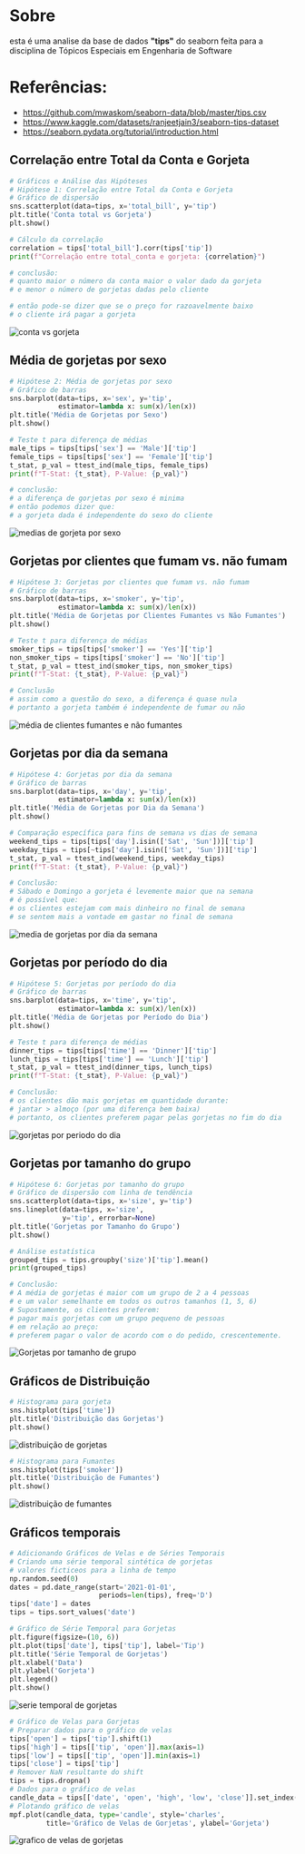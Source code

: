 # Sobre
esta é uma analise da base de dados **"tips"** do seaborn feita para a disciplina de Tópicos Especiais em Engenharia de Software

# Referências:
- https://github.com/mwaskom/seaborn-data/blob/master/tips.csv
- https://www.kaggle.com/datasets/ranjeetjain3/seaborn-tips-dataset
- https://seaborn.pydata.org/tutorial/introduction.html

## Correlação entre Total da Conta e Gorjeta
```python
# Gráficos e Análise das Hipóteses
# Hipótese 1: Correlação entre Total da Conta e Gorjeta
# Gráfico de dispersão
sns.scatterplot(data=tips, x='total_bill', y='tip')
plt.title('Conta total vs Gorjeta')
plt.show()

# Cálculo da correlação
correlation = tips['total_bill'].corr(tips['tip'])
print(f"Correlação entre total_conta e gorjeta: {correlation}")

# conclusão:
# quanto maior o número da conta maior o valor dado da gorjeta
# e menor o número de gorjetas dadas pelo cliente

# então pode-se dizer que se o preço for razoavelmente baixo
# o cliente irá pagar a gorjeta
```
![conta vs gorjeta](https://github.com/gabriel-batistuta/base_analysis/assets/96501194/ef970e5b-2a2c-4e0a-869b-28d8f16eb7d7)

## Média de gorjetas por sexo
```python
# Hipótese 2: Média de gorjetas por sexo
# Gráfico de barras
sns.barplot(data=tips, x='sex', y='tip',
            estimator=lambda x: sum(x)/len(x))
plt.title('Média de Gorjetas por Sexo')
plt.show()

# Teste t para diferença de médias
male_tips = tips[tips['sex'] == 'Male']['tip']
female_tips = tips[tips['sex'] == 'Female']['tip']
t_stat, p_val = ttest_ind(male_tips, female_tips)
print(f"T-Stat: {t_stat}, P-Value: {p_val}")

# conclusão:
# a diferença de gorjetas por sexo é minima
# então podemos dizer que:
# a gorjeta dada é independente do sexo do cliente
```
![medias de gorjeta por sexo](https://github.com/gabriel-batistuta/base_analysis/assets/96501194/e401bec2-f188-4910-9780-f83dff39afbe)

## Gorjetas por clientes que fumam vs. não fumam
```python
# Hipótese 3: Gorjetas por clientes que fumam vs. não fumam
# Gráfico de barras
sns.barplot(data=tips, x='smoker', y='tip',
            estimator=lambda x: sum(x)/len(x))
plt.title('Média de Gorjetas por Clientes Fumantes vs Não Fumantes')
plt.show()

# Teste t para diferença de médias
smoker_tips = tips[tips['smoker'] == 'Yes']['tip']
non_smoker_tips = tips[tips['smoker'] == 'No']['tip']
t_stat, p_val = ttest_ind(smoker_tips, non_smoker_tips)
print(f"T-Stat: {t_stat}, P-Value: {p_val}")

# Conclusão
# assim como a questão do sexo, a diferença é quase nula
# portanto a gorjeta também é independente de fumar ou não
```
![média de clientes fumantes e não fumantes](https://github.com/gabriel-batistuta/base_analysis/assets/96501194/e96c4be7-9cfb-4e0e-b4e3-fac652481a21)

## Gorjetas por dia da semana
```python
# Hipótese 4: Gorjetas por dia da semana
# Gráfico de barras
sns.barplot(data=tips, x='day', y='tip',
            estimator=lambda x: sum(x)/len(x))
plt.title('Média de Gorjetas por Dia da Semana')
plt.show()

# Comparação específica para fins de semana vs dias de semana
weekend_tips = tips[tips['day'].isin(['Sat', 'Sun'])]['tip']
weekday_tips = tips[~tips['day'].isin(['Sat', 'Sun'])]['tip']
t_stat, p_val = ttest_ind(weekend_tips, weekday_tips)
print(f"T-Stat: {t_stat}, P-Value: {p_val}")

# Conclusão:
# Sábado e Domingo a gorjeta é levemente maior que na semana
# é possível que:
# os clientes estejam com mais dinheiro no final de semana
# se sentem mais a vontade em gastar no final de semana
```
![media de gorjetas por dia da semana](https://github.com/gabriel-batistuta/base_analysis/assets/96501194/4af9c15a-a128-4b6c-95b2-1b44c05d40a9)

## Gorjetas por período do dia
```python
# Hipótese 5: Gorjetas por período do dia
# Gráfico de barras
sns.barplot(data=tips, x='time', y='tip',
            estimator=lambda x: sum(x)/len(x))
plt.title('Média de Gorjetas por Período do Dia')
plt.show()

# Teste t para diferença de médias
dinner_tips = tips[tips['time'] == 'Dinner']['tip']
lunch_tips = tips[tips['time'] == 'Lunch']['tip']
t_stat, p_val = ttest_ind(dinner_tips, lunch_tips)
print(f"T-Stat: {t_stat}, P-Value: {p_val}")

# Conclusão:
# os clientes dão mais gorjetas em quantidade durante:
# jantar > almoço (por uma diferença bem baixa)
# portanto, os clientes preferem pagar pelas gorjetas no fim do dia
```
![gorjetas por periodo do dia](https://github.com/gabriel-batistuta/base_analysis/assets/96501194/9a02873b-ba6e-468b-89a1-be5d999408e1)

## Gorjetas por tamanho do grupo
```python
# Hipótese 6: Gorjetas por tamanho do grupo
# Gráfico de dispersão com linha de tendência
sns.scatterplot(data=tips, x='size', y='tip')
sns.lineplot(data=tips, x='size',
             y='tip', errorbar=None)
plt.title('Gorjetas por Tamanho do Grupo')
plt.show()

# Análise estatística
grouped_tips = tips.groupby('size')['tip'].mean()
print(grouped_tips)

# Conclusão:
# A média de gorjetas é maior com um grupo de 2 a 4 pessoas
# e um valor semelhante em todos os outros tamanhos (1, 5, 6)
# Supostamente, os clientes preferem:
# pagar mais gorjetas com um grupo pequeno de pessoas
# em relação ao preço:
# preferem pagar o valor de acordo com o do pedido, crescentemente.
```
![Gorjetas por tamanho de grupo](https://github.com/gabriel-batistuta/base_analysis/assets/96501194/1bb002de-ecb0-4d4c-934f-cf6b820d5190)

## Gráficos de Distribuição
```python
# Histograma para gorjeta
sns.histplot(tips['time'])
plt.title('Distribuição das Gorjetas')
plt.show()
```
![distribuição de gorjetas](https://github.com/gabriel-batistuta/base_analysis/assets/96501194/563b9740-7eaf-47be-9ba7-1d45bb97ff37)

```python
# Histograma para Fumantes
sns.histplot(tips['smoker'])
plt.title('Distribuição de Fumantes')
plt.show()
```
![distribuição de fumantes](https://github.com/gabriel-batistuta/base_analysis/assets/96501194/83bb6076-09de-41f7-a722-eb20467d3343)

## Gráficos temporais
```python
# Adicionando Gráficos de Velas e de Séries Temporais
# Criando uma série temporal sintética de gorjetas
# valores ficticeos para a linha de tempo
np.random.seed(0)
dates = pd.date_range(start='2021-01-01',
                      periods=len(tips), freq='D')
tips['date'] = dates
tips = tips.sort_values('date')
```
```python
# Gráfico de Série Temporal para Gorjetas
plt.figure(figsize=(10, 6))
plt.plot(tips['date'], tips['tip'], label='Tip')
plt.title('Série Temporal de Gorjetas')
plt.xlabel('Data')
plt.ylabel('Gorjeta')
plt.legend()
plt.show()
```
![serie temporal de gorjetas](https://github.com/gabriel-batistuta/base_analysis/assets/96501194/a03a808d-2757-41bb-bdfd-f2290baf9c95)

```python
# Gráfico de Velas para Gorjetas
# Preparar dados para o gráfico de velas
tips['open'] = tips['tip'].shift(1)
tips['high'] = tips[['tip', 'open']].max(axis=1)
tips['low'] = tips[['tip', 'open']].min(axis=1)
tips['close'] = tips['tip']
# Remover NaN resultante do shift
tips = tips.dropna()
# Dados para o gráfico de velas
candle_data = tips[['date', 'open', 'high', 'low', 'close']].set_index('date')
# Plotando gráfico de velas
mpf.plot(candle_data, type='candle', style='charles',
         title='Gráfico de Velas de Gorjetas', ylabel='Gorjeta')
```
![grafico de velas de gorjetas](https://github.com/gabriel-batistuta/base_analysis/assets/96501194/03821a40-b1dd-4ea8-9445-7985372a5407)






